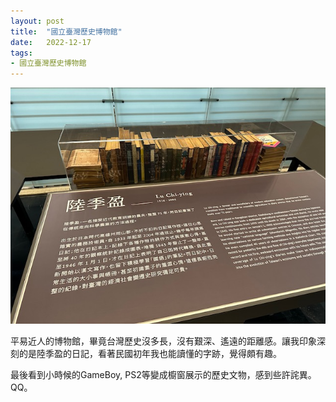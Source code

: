 ```yaml
---
layout: post
title:  "國立臺灣歷史博物館"
date:   2022-12-17
tags:
- 國立臺灣歷史博物館
---
```

![國立臺灣歷史博物館](/media/2022-12-17-國立臺灣歷史博物館.jpeg)

平易近人的博物館，畢竟台灣歷史沒多長，沒有艱深、遙遠的距離感。讓我印象深刻的是陸季盈的日記，看著民國初年我也能讀懂的字跡，覺得頗有趣。

最後看到小時候的GameBoy, PS2等變成櫥窗展示的歷史文物，感到些許詫異。QQ。